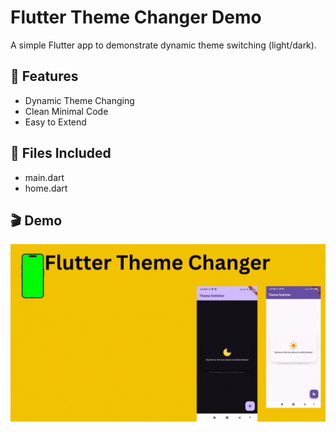 # Flutter Theme Changer Demo

A simple Flutter app to demonstrate dynamic theme switching (light/dark).

## 🔧 Features
- Dynamic Theme Changing
- Clean Minimal Code
- Easy to Extend

## 📁 Files Included
- main.dart
- home.dart


## 🎬 Demo
  
![Demo](assets/demo.gif)


